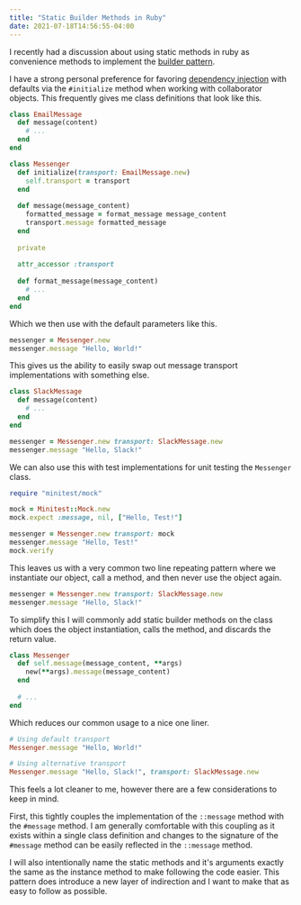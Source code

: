 ```yaml
---
title: "Static Builder Methods in Ruby"
date: 2021-07-18T14:56:55-04:00
---
```

I recently had a discussion about using static methods in ruby as convenience methods to implement the [builder pattern](https://en.wikipedia.org/wiki/Builder_pattern).

I have a strong personal preference for favoring [dependency injection](https://en.wikipedia.org/wiki/Dependency_injection) with defaults via the `#initialize` method when working with collaborator objects.
This frequently gives me class definitions that look like this.
<!--more-->

```ruby
class EmailMessage
  def message(content)
    # ...
  end
end

class Messenger
  def initialize(transport: EmailMessage.new)
    self.transport = transport
  end
  
  def message(message_content)
    formatted_message = format_message message_content
    transport.message formatted_message
  end
  
  private
  
  attr_accessor :transport
  
  def format_message(message_content)
    # ...
  end
end
```

Which we then use with the default parameters like this.

```ruby
messenger = Messenger.new
messenger.message "Hello, World!"
```

This gives us the ability to easily swap out message transport implementations with something else.

```ruby
class SlackMessage
  def message(content)
    # ...
  end
end

messenger = Messenger.new transport: SlackMessage.new
messenger.message "Hello, Slack!"
```

We can also use this with test implementations for unit testing the `Messenger` class.

```ruby
require "minitest/mock"

mock = Minitest::Mock.new
mock.expect :message, nil, ["Hello, Test!"]

messenger = Messenger.new transport: mock
messenger.message "Hello, Test!"
mock.verify
```

This leaves us with a very common two line repeating pattern where we instantiate our object, call a method, and then never use the object again.

```ruby
messenger = Messenger.new transport: SlackMessage.new
messenger.message "Hello, Slack!"
```

To simplify this I will commonly add static builder methods on the class which does the object instantiation, calls the method, and discards the return value.

```ruby
class Messenger
  def self.message(message_content, **args)
    new(**args).message(message_content)
  end
  
  # ...
end
```

Which reduces our common usage to a nice one liner.

```ruby
# Using default transport
Messenger.message "Hello, World!"

# Using alternative transport
Messenger.message "Hello, Slack!", transport: SlackMessage.new
```

This feels a lot cleaner to me, however there are a few considerations to keep in mind.

First, this tightly couples the implementation of the `::message` method with the `#message` method.
I am generally comfortable with this coupling as it exists within a single class definition and changes to the signature of the `#message` method can be easily reflected in the `::message` method.

I will also intentionally name the static methods and it's arguments exactly the same as the instance method to make following the code easier.
This pattern does introduce a new layer of indirection and I want to make that as easy to follow as possible.
